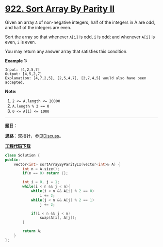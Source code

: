 # [922. Sort Array By Parity II](https://leetcode.com/problems/sort-array-by-parity-ii/)

Given an array `A` of non-negative integers, half of the integers in A are odd, and half of the integers are even.

Sort the array so that whenever `A[i]` is odd, `i` is odd; and whenever `A[i]` is even, `i` is even.

You may return any answer array that satisfies this condition.

**Example 1:**

```
Input: [4,2,5,7]
Output: [4,5,2,7]
Explanation: [4,7,2,5], [2,5,4,7], [2,7,4,5] would also have been accepted.
```

**Note:**

1. `2 <= A.length <= 20000`
2. `A.length % 2 == 0`
3. `0 <= A[i] <= 1000`

-----

**题目**：

**思路**：双指针，参见[Discuss](https://leetcode.com/problems/sort-array-by-parity-ii/discuss/181160/Java-two-pointer-one-pass-inplace)。

[**工程代码下载**](https://github.com/shenkh/leetcode)

```cpp
class Solution {
public:
    vector<int> sortArrayByParityII(vector<int>& A) {
        int n = A.size();
        if(n == 0) return {};

        int i = 0, j = 1;
        while(i < n && j < n){
            while(i < n && A[i] % 2 == 0)
                i += 2;
            while(j < n && A[j] % 2 == 1)
                j += 2;

            if(i < n && j < n)
                swap(A[i], A[j]);
        }

        return A;
    }
};
```
